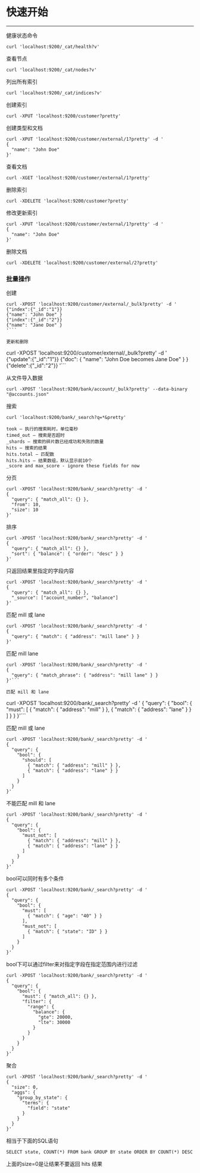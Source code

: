 # 快速开始


---

健康状态命令

```
curl 'localhost:9200/_cat/health?v'
```

查看节点

```
curl 'localhost:9200/_cat/nodes?v'
```

列出所有索引

```
curl 'localhost:9200/_cat/indices?v'
```

创建索引

```
curl -XPUT 'localhost:9200/customer?pretty'
```

创建类型和文档

```
curl -XPUT 'localhost:9200/customer/external/1?pretty' -d '
{
  "name": "John Doe"
}'
```

查看文档
```
curl -XGET 'localhost:9200/customer/external/1?pretty'
```
删除索引
```
curl -XDELETE 'localhost:9200/customer?pretty'
```
修改更新索引

```
curl -XPUT 'localhost:9200/customer/external/1?pretty' -d '
{
  "name": "John Doe"
}'
```
删除文档
```
curl -XDELETE 'localhost:9200/customer/external/2?pretty'
```

### 批量操作


创建
```
curl -XPOST 'localhost:9200/customer/external/_bulk?pretty' -d '
{"index":{"_id":"1"}}
{"name": "John Doe" }
{"index":{"_id":"2"}}
{"name": "Jane Doe" }
'```

更新和删除
```
curl -XPOST 'localhost:9200/customer/external/_bulk?pretty' -d '
{"update":{"_id":"1"}}
{"doc": { "name": "John Doe becomes Jane Doe" } }
{"delete":{"_id":"2"}}
'```

从文件导入数据
```
curl -XPOST 'localhost:9200/bank/account/_bulk?pretty' --data-binary "@accounts.json"
```
搜索
```
curl 'localhost:9200/bank/_search?q=*&pretty'
```
```
took – 执行的搜索耗时，单位毫秒
timed_out – 搜索是否超时
_shards – 搜索的碎片数已经成功和失败的数量
hits – 搜索的结果
hits.total – 匹配数
hits.hits – 结果数组，默认显示前10个
_score and max_score - ignore these fields for now
```

分页
```
curl -XPOST 'localhost:9200/bank/_search?pretty' -d '
{
  "query": { "match_all": {} },
  "from": 10,
  "size": 10
}'
```

排序
```
curl -XPOST 'localhost:9200/bank/_search?pretty' -d '
{
  "query": { "match_all": {} },
  "sort": { "balance": { "order": "desc" } }
}'
```
只返回结果里指定的字段内容
```
curl -XPOST 'localhost:9200/bank/_search?pretty' -d '
{
  "query": { "match_all": {} },
  "_source": ["account_number", "balance"]
}'
```
匹配 mill 或 lane
```
curl -XPOST 'localhost:9200/bank/_search?pretty' -d '
{
  "query": { "match": { "address": "mill lane" } }
}'
```

匹配 mill lane
```
curl -XPOST 'localhost:9200/bank/_search?pretty' -d '
{
  "query": { "match_phrase": { "address": "mill lane" } }
}'```

匹配 mill 和 lane
```
curl -XPOST 'localhost:9200/bank/_search?pretty' -d '
{
  "query": {
    "bool": {
      "must": [
        { "match": { "address": "mill" } },
        { "match": { "address": "lane" } }
      ]
    }
  }
}'```

匹配 mill 或 lane
```
curl -XPOST 'localhost:9200/bank/_search?pretty' -d '
{
  "query": {
    "bool": {
      "should": [
        { "match": { "address": "mill" } },
        { "match": { "address": "lane" } }
      ]
    }
  }
}'
```

不能匹配 mill 和 lane
```
curl -XPOST 'localhost:9200/bank/_search?pretty' -d '
{
  "query": {
    "bool": {
      "must_not": [
        { "match": { "address": "mill" } },
        { "match": { "address": "lane" } }
      ]
    }
  }
}'
```
bool可以同时有多个条件
```
curl -XPOST 'localhost:9200/bank/_search?pretty' -d '
{
  "query": {
    "bool": {
      "must": [
        { "match": { "age": "40" } }
      ],
      "must_not": [
        { "match": { "state": "ID" } }
      ]
    }
  }
}'
```

bool下可以通过filter来对指定字段在指定范围内进行过滤
```
curl -XPOST 'localhost:9200/bank/_search?pretty' -d '
{
  "query": {
    "bool": {
      "must": { "match_all": {} },
      "filter": {
        "range": {
          "balance": {
            "gte": 20000,
            "lte": 30000
          }
        }
      }
    }
  }
}'
```
聚合
```
curl -XPOST 'localhost:9200/bank/_search?pretty' -d '
{
  "size": 0,
  "aggs": {
    "group_by_state": {
      "terms": {
        "field": "state"
      }
    }
  }
}'
```
相当于下面的SQL语句
```
SELECT state, COUNT(*) FROM bank GROUP BY state ORDER BY COUNT(*) DESC
```
上面的size=0是让结果不要返回 hits 结果
